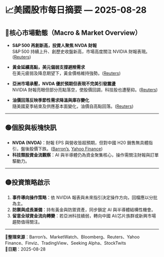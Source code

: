 # 📈美國股市每日摘要 — 2025-08-28

## 🔴核心市場動態（Macro & Market Overview）

- **S&P 500 再創新高，投資人聚焦 NVDA 財報**  
  S&P 500 持續上升、創歷史收盤新高，市場高度關注 NVIDIA 財報表現。([Reuters](https://www.reuters.com/business/sp-500-notches-record-close-traders-turn-nvidia-results-2025-08-27/?utm_source=chatgpt.com))  

- **黃金延續高點，美元偏弱支撐避險需求**  
  在美元疲弱及降息期望下，黃金價格維持強勢。([Reuters](https://www.reuters.com/markets/europe/gold-holds-firm-soft-us-dollar-rate-cut-bets-lend-support-2025-08-28/?utm_source=chatgpt.com))  

- **亞洲市場承壓，NVDA 優於預期但表現不完美引發震盪**  
  NVIDIA 財報亮眼但部分亮點落空，使股價回調，科技股也遭壓抑。([Reuters](https://www.reuters.com/world/china/global-markets-view-europe-2025-08-28/?utm_source=chatgpt.com))  

- **油價回落反映季節性需求降溫與庫存變化**  
  隨美國夏季結束及供應基本面變化，油價自高點回落。([Reuters](https://www.reuters.com/business/energy/oil-falls-market-weighs-end-us-summer-demand-2025-08-28/?utm_source=chatgpt.com))  

---

## 🟢個股與板塊快訊

- **NVDA (NVDA)**：財報 EPS 與營收皆超預期，但對中國 H20 銷售無具體指引，盤後股價下跌。([Barron’s](https://www.barrons.com/livecoverage/nvidia-earnings-stock-price-jensen-huang?utm_source=chatgpt.com), [Yahoo Finance](https://finance.yahoo.com/news/nvidia-earnings-beat-wall-street-222351252.html?utm_source=chatgpt.com))  
- **科技類股資金流觀察**：AI 與半導體仍為資金聚集核心，操作需關注財報與訂單驅動力。  

---

## 🟡投資策略啟示

1. **事件導向操作策略**：依 NVIDIA 報表與未來指引決定操作方向，回檔應以分批為主。  
2. **防禦與成長兼備**：持有黃金與防禦資產，同步鎖定 AI 與半導體結構性機會。  
3. **留意全球資金流向轉變**：若亞洲科技續弱，轉向中國 AI/芯片族群或新興市場趨勢值得關注。  

---

**📌整理來源**：Barron’s、MarketWatch、Bloomberg、Reuters、Yahoo Finance、Finviz、TradingView、Seeking Alpha、StockTwits  
**📅日期**：2025-08-28
